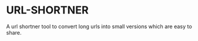 # URL-SHORTNER
A url shortner tool to convert long urls into small versions which are easy to share.
